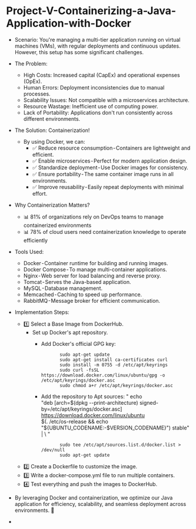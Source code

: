 # Project-V-Containerizing-a-Java-Application-with-Docker
* Scenario:
You're managing a multi-tier application running on virtual machines (VMs), with regular deployments and continuous updates. However, this setup has some significant challenges.
* The Problem:
     * High Costs: Increased capital (CapEx) and operational expenses (OpEx).
     * Human Errors: Deployment inconsistencies due to manual processes.
     * Scalability Issues: Not compatible with a microservices architecture.
     * Resource Wastage: Inefficient use of computing power.
     * Lack of Portability: Applications don't run consistently across different environments.

* The Solution: Containerization!
  * By using Docker, we can:
    * ✅ Reduce resource consumption - Containers are lightweight and efficient.
    * ✅ Enable microservices - Perfect for modern application design.
    * ✅ Standardize deployment - Use Docker images for consistency.
    * ✅ Ensure portability - The same container image runs in all environments.
    * ✅ Improve reusability - Easily repeat deployments with minimal effort.
* Why Containerization Matters?
     - 📊 81% of organizations rely on DevOps teams to manage containerized environments
     - 📊 78% of cloud users need containerization knowledge to operate efficiently
       
* Tools Used:
  * Docker - Container runtime for building and running images.
  * Docker Compose - To manage multi-container applications.
  * Nginx - Web server for load balancing and reverse proxy.
  * Tomcat - Serves the Java-based application.
  * MySQL - Database management.
  * Memcached - Caching to speed up performance.
  * RabbitMQ - Message broker for efficient communication.

* Implementation Steps:
  * 1️⃣ Select a Base Image from DockerHub.
     * Set up Docker's apt repository.
       * Add Docker's official GPG key:
         
                    sudo apt-get update
                    sudo apt-get install ca-certificates curl
                    sudo install -m 0755 -d /etc/apt/keyrings
                    sudo curl -fsSL https://download.docker.com/linux/ubuntu/gpg -o /etc/apt/keyrings/docker.asc
                    sudo chmod a+r /etc/apt/keyrings/docker.asc

       * Add the repository to Apt sources:
                    " echo \
                      "deb [arch=$(dpkg --print-architecture) signed-by=/etc/apt/keyrings/docker.asc] https://download.docker.com/linux/ubuntu \
                          $(. /etc/os-release && echo "${UBUNTU_CODENAME:-$VERSION_CODENAME}") stable" | \ "
         
                    sudo tee /etc/apt/sources.list.d/docker.list > /dev/null
                    sudo apt-get update
    
  * 2️⃣ Create a Dockerfile to customize the image.
  * 3️⃣ Write a docker-compose.yml file to run multiple containers.
  * 4️⃣ Test everything and push the images to DockerHub.
    
* By leveraging Docker and containerization, we optimize our Java application for efficiency, scalability, and seamless deployment across environments. 🚀

* 
